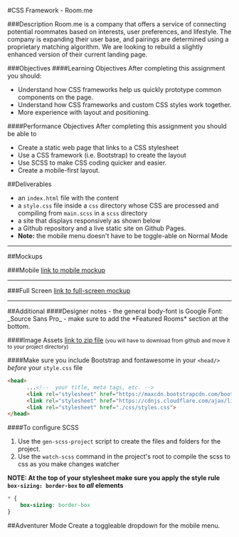 #CSS Framework - Room.me

###Description
Room.me is a company that offers a service of connecting potential roommates based on interests, user preferences, and lifestyle. The company is expanding their user base, and pairings are determined using a proprietary matching algorithm. We are looking to rebuild a slightly enhanced version of their current landing page.

###Objectives
####Learning Objectives
After completing this assignment you should:
- Understand how CSS frameworks help us quickly prototype common components on the page.
- Understand how CSS frameworks and custom CSS styles work together.
- More experience with layout and positioning.

####Performance Objectives
After completing this assignment you should be able to
- Create a static web page that links to a CSS stylesheet
- Use a CSS framework (i.e. Bootstrap) to create the layout
- Use SCSS to make CSS coding quicker and easier.
- Create a mobile-first layout.


##Deliverables
- an `index.html` file with the content
- a `style.css` file inside a `css` directory whose CSS are processed and compiling from `main.scss` in a `scss` directory
- a site that displays responsively as shown below
- a Github repository and a live static site on Github Pages.
- **Note:** the mobile menu doesn't have to be toggle-able on Normal Mode

<hr>

##Mockups

###Mobile
[link to mobile mockup](https://github.com/TIY-Charleston-Front-End-Engineering/Course-Guide/blob/master/assignments/07-css-frameworks-room-me/mockups/room-me-mockup-mobile.png)
<hr/>

###Full Screen
[link to full-screen mockup](https://github.com/TIY-Charleston-Front-End-Engineering/Course-Guide/blob/master/assignments/07-css-frameworks-room-me/mockups/room-me-mockup-tablet-plus.png)


<hr>
##Additional
####Designer notes
- the general body-font is Google Font: _Source Sans Pro_
- make sure to add the *Featured Rooms* section at the bottom.


####Image Assets
[link to zip file](https://github.com/TIY-Charleston-Front-End-Engineering/Course-Guide/blob/master/assignments/07-css-frameworks-room-me/images.zip)
<small>(you will have to download from github and move it to your project directory)</small>

####Make sure you include Bootstrap and fontawesome in your `<head/>` *before* your `style.css` file
```html
<head>
      ...<!--  your title, meta tags, etc. -->
      <link rel="stylesheet" href="https://maxcdn.bootstrapcdn.com/bootstrap/3.3.7/css/bootstrap.min.css"crossorigin="anonymous">
      <link rel="stylesheet" href="https://cdnjs.cloudflare.com/ajax/libs/font-awesome/4.6.3/css/font-awesome.min.css">
      <link rel="stylesheet" href="./css/styles.css">
</head>
```

####To configure SCSS
1. Use the `gen-scss-project` script to create the files and folders for the project.
2. Use the `watch-scss` command in the project's root to compile the scss to css as you make changes watcher


**NOTE: At the top of your stylesheet make sure you apply the style rule `box-sizing: border-box` to *all* elements**

```css
* {
    box-sizing: border-box
}
```

##Adventurer Mode
Create a toggleable dropdown for the mobile menu. 
